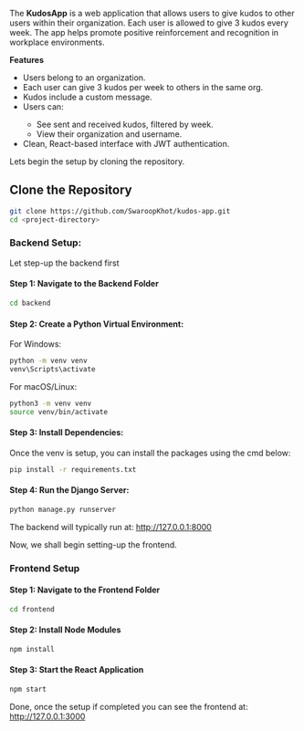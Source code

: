 The **KudosApp** is a web application that allows users to give kudos to other users within their organization. Each user is allowed to give 3 kudos every week. The app helps promote positive reinforcement and recognition in workplace environments.

**Features**
<ul>
  <li>Users belong to an organization.</li>
  <li>Each user can give 3 kudos per week to others in the same org.</li>
  <li>Kudos include a custom message.</li>
  <li>Users can:</li>
  <ul>
    <li>See sent and received kudos, filtered by week.</li>
    <li>View their organization and username.</li>    
  </ul>
  <li>Clean, React-based interface with JWT authentication.</li>
</ul>

Lets begin the setup by cloning the repository.
## Clone the Repository
```bash
git clone https://github.com/SwaroopKhot/kudos-app.git
cd <project-directory>
```

### Backend Setup:
Let step-up the backend first

#### Step 1: Navigate to the Backend Folder
```bash
cd backend
```

#### Step 2: Create a Python Virtual Environment:
For Windows:
```bash
python -m venv venv
venv\Scripts\activate
```

For macOS/Linux:
```bash
python3 -m venv venv
source venv/bin/activate
```

#### Step 3: Install Dependencies:
Once the venv is setup, you can install the packages using the cmd below:
```bash
pip install -r requirements.txt
```

#### Step 4: Run the Django Server:
```bash
python manage.py runserver
```

The backend will typically run at: http://127.0.0.1:8000


Now, we shall begin setting-up the frontend.
### Frontend Setup
#### Step 1: Navigate to the Frontend Folder
```bash
cd frontend
```

#### Step 2: Install Node Modules
```bash
npm install
```

#### Step 3: Start the React Application
```bash
npm start
```

Done, once the setup if completed you can see the frontend at: http://127.0.0.1:3000










